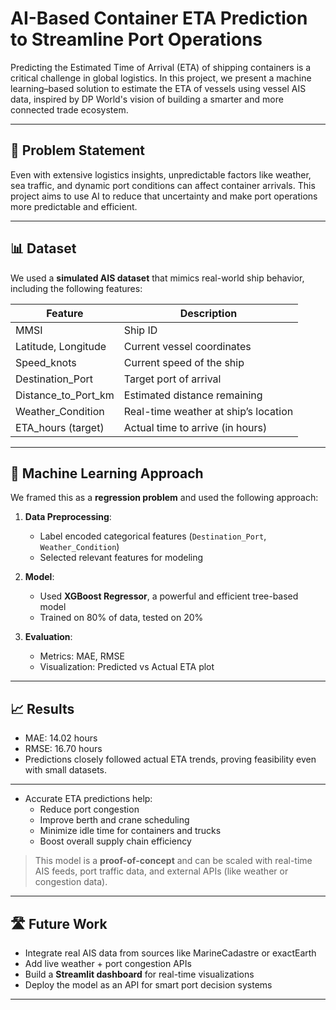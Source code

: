# AI-Based Container ETA Prediction to Streamline Port Operations

Predicting the Estimated Time of Arrival (ETA) of shipping containers is a critical challenge in global logistics. In this project, we present a machine learning–based solution to estimate the ETA of vessels using vessel AIS data, inspired by DP World's vision of building a smarter and more connected trade ecosystem.

---

## 🚀 Problem Statement


Even with extensive logistics insights, unpredictable factors like weather, sea traffic, and dynamic port conditions can affect container arrivals. This project aims to use AI to reduce that uncertainty and make port operations more predictable and efficient.

---

## 📊 Dataset

We used a **simulated AIS dataset** that mimics real-world ship behavior, including the following features:

| Feature                | Description                          |
|------------------------|--------------------------------------|
| MMSI                   | Ship ID                              |
| Latitude, Longitude    | Current vessel coordinates           |
| Speed_knots            | Current speed of the ship            |
| Destination_Port       | Target port of arrival               |
| Distance_to_Port_km    | Estimated distance remaining         |
| Weather_Condition      | Real-time weather at ship’s location |
| ETA_hours (target)     | Actual time to arrive (in hours)     |

---

## 🧠 Machine Learning Approach

We framed this as a **regression problem** and used the following approach:

1. **Data Preprocessing**:
   - Label encoded categorical features (`Destination_Port`, `Weather_Condition`)
   - Selected relevant features for modeling

2. **Model**: 
   - Used **XGBoost Regressor**, a powerful and efficient tree-based model
   - Trained on 80% of data, tested on 20%

3. **Evaluation**:
   - Metrics: MAE, RMSE
   - Visualization: Predicted vs Actual ETA plot

---

## 📈 Results

- MAE: 14.02 hours
- RMSE: 16.70 hours
- Predictions closely followed actual ETA trends, proving feasibility even with small datasets.



---



- Accurate ETA predictions help:
  - Reduce port congestion
  - Improve berth and crane scheduling
  - Minimize idle time for containers and trucks
  - Boost overall supply chain efficiency

> This model is a **proof-of-concept** and can be scaled with real-time AIS feeds, port traffic data, and external APIs (like weather or congestion data).

---

## 🛣️ Future Work

- Integrate real AIS data from sources like MarineCadastre or exactEarth
- Add live weather + port congestion APIs
- Build a **Streamlit dashboard** for real-time visualizations
- Deploy the model as an API for smart port decision systems

---


